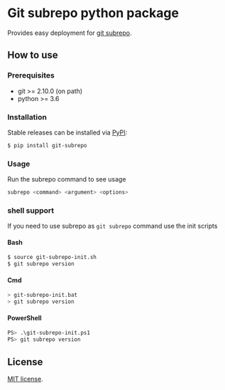 
# Git subrepo python package
Provides easy deployment for [git subrepo](https://github.com/ingydotnet/git-subrepo).


## How to use
### Prerequisites
- git >= 2.10.0 (on path)
- python >= 3.6


### Installation
Stable releases can be installed via [PyPI](https://pypi.python.org/pypi/git-subrepo):
```bash
$ pip install git-subrepo
```

### Usage
Run the subrepo command to see usage
```bash
subrepo <command> <argument> <options>
```

### shell support
If you need to use subrepo as `git subrepo` command use the init scripts

#### Bash
```bash
$ source git-subrepo-init.sh
$ git subrepo version
```

#### Cmd
```bash
> git-subrepo-init.bat
> git subrepo version
```

#### PowerShell
```bash
PS> .\git-subrepo-init.ps1
PS> git subrepo version
```


## License
[MIT license](LICENSE).
